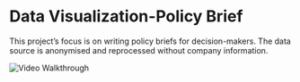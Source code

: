 # Data Visualization-Policy Brief

This project’s focus is on writing policy briefs for decision-makers. The data source is anonymised and reprocessed without company information.


<img src='http://g.recordit.co/k4nUIUVJJ6.gif' title='Video Walkthrough' width='' alt='Video Walkthrough' />

